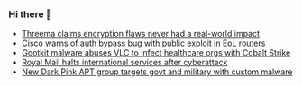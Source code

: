 ### Hi there 👋

<!--START_SECTION:feed-->
* [Threema claims encryption flaws never had a real-world impact](https://www.bleepingcomputer.com/news/security/threema-claims-encryption-flaws-never-had-a-real-world-impact/)
* [Cisco warns of auth bypass bug with public exploit in EoL routers](https://www.bleepingcomputer.com/news/security/cisco-warns-of-auth-bypass-bug-with-public-exploit-in-eol-routers/)
* [Gootkit malware abuses VLC to infect healthcare orgs with Cobalt Strike](https://www.bleepingcomputer.com/news/security/gootkit-malware-abuses-vlc-to-infect-healthcare-orgs-with-cobalt-strike/)
* [Royal Mail halts international services after cyberattack](https://www.bleepingcomputer.com/news/security/royal-mail-halts-international-services-after-cyberattack/)
* [New Dark Pink APT group targets govt and military with custom malware](https://www.bleepingcomputer.com/news/security/new-dark-pink-apt-group-targets-govt-and-military-with-custom-malware/)
<!--END_SECTION:feed-->

<!--
**frankenk/frankenk** is a ✨ _special_ ✨ repository because its `README.md` (this file) appears on your GitHub profile.

Here are some ideas to get you started:

- 🔭 I’m currently working on ...
- 🌱 I’m currently learning ...
- 👯 I’m looking to collaborate on ...
- 🤔 I’m looking for help with ...
- 💬 Ask me about ...
- 📫 How to reach me: ...
- 😄 Pronouns: ...
- ⚡ Fun fact: ...
-->



